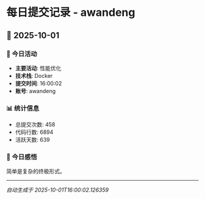 # 每日提交记录 - awandeng

## 📅 2025-10-01

### 🎯 今日活动
- **主要活动**: 性能优化
- **技术栈**: Docker
- **提交时间**: 16:00:02
- **账号**: awandeng

### 📊 统计信息
- 总提交次数: 458
- 代码行数: 6894
- 活跃天数: 639

### 💭 今日感悟
简单是复杂的终极形式。

---
*自动生成于 2025-10-01T16:00:02.126359*
